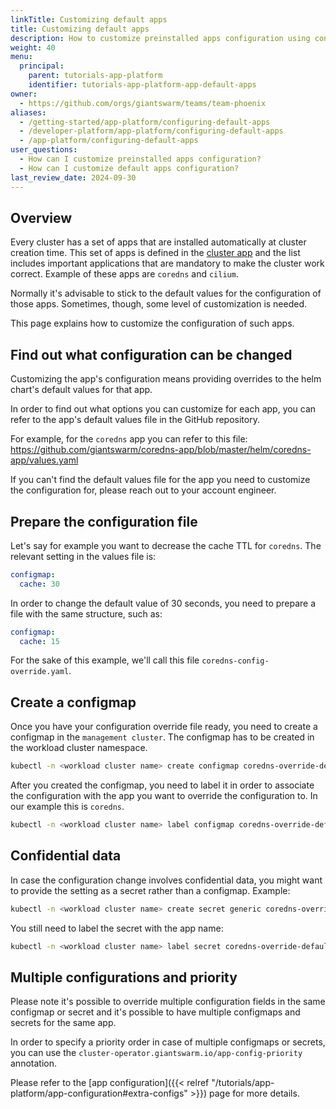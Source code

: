 ```yaml
---
linkTitle: Customizing default apps
title: Customizing default apps
description: How to customize preinstalled apps configuration using configmaps or secrets.
weight: 40
menu:
  principal:
    parent: tutorials-app-platform
    identifier: tutorials-app-platform-app-default-apps
owner:
  - https://github.com/orgs/giantswarm/teams/team-phoenix
aliases:
  - /getting-started/app-platform/configuring-default-apps
  - /developer-platform/app-platform/configuring-default-apps
  - /app-platform/configuring-default-apps
user_questions:
  - How can I customize preinstalled apps configuration?
  - How can I customize default apps configuration?
last_review_date: 2024-09-30
---
```


## Overview

Every cluster has a set of apps that are installed automatically at cluster creation time. This set of apps is defined in the [cluster app](https://github.com/giantswarm/cluster) and the list includes important applications that are mandatory to make the cluster work correct. Example of these apps are `coredns` and `cilium`.

Normally it's advisable to stick to the default values for the configuration of those apps. Sometimes, though, some level of customization is needed.

This page explains how to customize the configuration of such apps.

## Find out what configuration can be changed

Customizing the app's configuration means providing overrides to the helm chart's default values for that app.

In order to find out what options you can customize for each app, you can refer to the app's default values file in the GitHub repository.

For example, for the `coredns` app you can refer to this file: https://github.com/giantswarm/coredns-app/blob/master/helm/coredns-app/values.yaml

If you can't find the default values file for the app you need to customize the configuration for, please reach out to your account engineer.

## Prepare the configuration file

Let's say for example you want to decrease the cache TTL for `coredns`. The relevant setting in the values file is:

```yaml
configmap:
  cache: 30
```

In order to change the default value of 30 seconds, you need to prepare a file with the same structure, such as:

```yaml
configmap:
  cache: 15
```

For the sake of this example, we'll call this file `coredns-config-override.yaml`.

## Create a configmap

Once you have your configuration override file ready, you need to create a configmap in the `management cluster`. The configmap has to be created in the workload cluster namespace.

```sh
kubectl -n <workload cluster name> create configmap coredns-override-default --from-file=values=coredns-config-override.yaml
```

After you created the configmap, you need to label it in order to associate the configuration with the app you want to override the configuration to. In our example this is `coredns`.

```sh
kubectl -n <workload cluster name> label configmap coredns-override-default app.kubernetes.io/name=coredns
```

## Confidential data

In case the configuration change involves confidential data, you might want to provide the setting as a secret rather than a configmap. Example:

```sh
kubectl -n <workload cluster name> create secret generic coredns-override-default --from-file=values=coredns-config-override.yaml
```

You still need to label the secret with the app name:

```sh
kubectl -n <workload cluster name> label secret coredns-override-default app.kubernetes.io/name=coredns
```

## Multiple configurations and priority

Please note it's possible to override multiple configuration fields in the same configmap or secret and it's possible to have multiple configmaps and secrets for the same app.

In order to specify a priority order in case of multiple configmaps or secrets, you can use the `cluster-operator.giantswarm.io/app-config-priority` annotation.

Please refer to the [app configuration]({{< relref "/tutorials/app-platform/app-configuration#extra-configs" >}}) page for more details.
